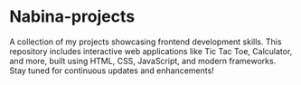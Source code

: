 # Nabina-projects
A collection of my projects showcasing frontend development skills. This repository includes interactive web applications like Tic Tac Toe, Calculator, and more, built using HTML, CSS, JavaScript, and modern frameworks. Stay tuned for continuous updates and enhancements!
